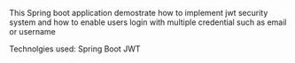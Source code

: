 This Spring boot application demostrate how to implement jwt security system and how to enable users login with multiple credential such as email or username

Technolgies used:
Spring Boot
JWT
